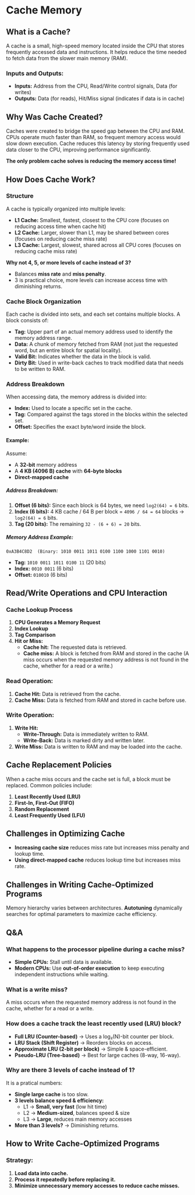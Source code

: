 # Cache Memory

## What is a Cache?
A cache is a small, high-speed memory located inside the CPU that stores frequently accessed data and instructions. It helps reduce the time needed to fetch data from the slower main memory (RAM).

### Inputs and Outputs:
- **Inputs:** Address from the CPU, Read/Write control signals, Data (for writes)
- **Outputs:** Data (for reads), Hit/Miss signal (indicates if data is in cache)

## Why Was Cache Created?
Caches were created to bridge the speed gap between the CPU and RAM. CPUs operate much faster than RAM, so frequent memory access would slow down execution. Cache reduces this latency by storing frequently used data closer to the CPU, improving performance significantly.

**The only problem cache solves is reducing the memory access time!**

## How Does Cache Work?
### Structure
A cache is typically organized into multiple levels:
- **L1 Cache:** Smallest, fastest, closest to the CPU core (focuses on reducing access time when cache hit)
- **L2 Cache:** Larger, slower than L1, may be shared between cores (focuses on reducing cache miss rate)
- **L3 Cache:** Largest, slowest, shared across all CPU cores (focuses on reducing cache miss rate)

**Why not 4, 5, or more levels of cache instead of 3?**
- Balances **miss rate** and **miss penalty**.
- 3 is practical choice, more levels can increase access time with diminishing returns.

### Cache Block Organization
Each cache is divided into sets, and each set contains multiple blocks. A block consists of:
- **Tag:** Upper part of an actual memory address used to identify the memory address range.
- **Data:** A chunk of memory fetched from RAM (not just the requested word, but an entire block for spatial locality).
- **Valid Bit:** Indicates whether the data in the block is valid.
- **Dirty Bit:** Used in write-back caches to track modified data that needs to be written to RAM.

### Address Breakdown
When accessing data, the memory address is divided into:
- **Index:** Used to locate a specific set in the cache.
- **Tag:** Compared against the tags stored in the blocks within the selected set.
- **Offset:** Specifies the exact byte/word inside the block.

#### Example:
Assume:
- A **32-bit** memory address
- A **4 KB (4096 B) cache** with **64-byte blocks**
- **Direct-mapped cache**

##### Address Breakdown:
1. **Offset (6 bits):** Since each block is 64 bytes, we need `log2(64) = 6` bits.
2. **Index (6 bits):** 4 KB cache / 64 B per block = `4096 / 64 = 64` blocks → `log2(64) = 6` bits.
3. **Tag (20 bits):** The remaining `32 - (6 + 6) = 20` bits.

##### Memory Address Example:
```
0xA3B4C8D2  (Binary: 1010 0011 1011 0100 1100 1000 1101 0010)
```
- **Tag:** `1010 0011 1011 0100 11` (20 bits)
- **Index:** `0010 0011` (6 bits)
- **Offset:** `010010` (6 bits)

## Read/Write Operations and CPU Interaction
### Cache Lookup Process
1. **CPU Generates a Memory Request**
2. **Index Lookup**
3. **Tag Comparison**
4. **Hit or Miss:**
   - **Cache hit:** The requested data is retrieved.
   - **Cache miss:** A block is fetched from RAM and stored in the cache (A miss occurs when the requested memory address is not found in the cache, whether for a read or a write.)

### Read Operation:
1. **Cache Hit:** Data is retrieved from the cache.
2. **Cache Miss:** Data is fetched from RAM and stored in cache before use.

### Write Operation:
1. **Write Hit:**
   - **Write-Through:** Data is immediately written to RAM.
   - **Write-Back:** Data is marked dirty and written later.
2. **Write Miss:** Data is written to RAM and may be loaded into the cache.

## Cache Replacement Policies
When a cache miss occurs and the cache set is full, a block must be replaced. Common policies include:
1. **Least Recently Used (LRU)**
2. **First-In, First-Out (FIFO)**
3. **Random Replacement**
4. **Least Frequently Used (LFU)**

## Challenges in Optimizing Cache
- **Increasing cache size** reduces miss rate but increases miss penalty and lookup time.
- **Using direct-mapped cache** reduces lookup time but increases miss rate.

## Challenges in Writing Cache-Optimized Programs
Memory hierarchy varies between architectures. **Autotuning** dynamically searches for optimal parameters to maximize cache efficiency.

## Q&A
### What happens to the processor pipeline during a cache miss?
- **Simple CPUs:** Stall until data is available.
- **Modern CPUs:** Use **out-of-order execution** to keep executing independent instructions while waiting.

### What is a write miss?
A miss occurs when the requested memory address is not found in the cache, whether for a read or a write.

### How does a cache track the least recently used (LRU) block?
- **Full LRU (Counter-based)** → Uses a log₂(N)-bit counter per block.
- **LRU Stack (Shift Register)** → Reorders blocks on access.
- **Approximate LRU (2-bit per block)** → Simple & space-efficient.
- **Pseudo-LRU (Tree-based)** → Best for large caches (8-way, 16-way).

### Why are there 3 levels of cache instead of 1?
It is a pratical numbers:
- **Single large cache** is too slow.
- **3 levels balance speed & efficiency:**
  - L1 → **Small, very fast** (low hit time)
  - L2 → **Medium-sized**, balances speed & size
  - L3 → **Large**, reduces main memory accesses
- **More than 3 levels?** → Diminishing returns.

## How to Write Cache-Optimized Programs
### Strategy:
1. **Load data into cache.**
2. **Process it repeatedly before replacing it.**
3. **Minimize unnecessary memory accesses to reduce cache misses.**
